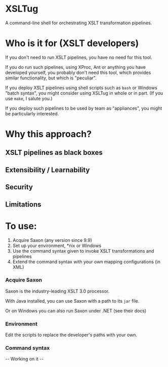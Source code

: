 # XSLTug

A command-line shell for orchestrating XSLT transformation pipelines.

# Who is it for (XSLT developers)

If you don't need to run XSLT pipelines, you have no need for this tool.

If you do run such pipelines, using XProc, Ant or anything you have developed yourself, you probably don't need this tool, which provides similar functionality, but which is "peculiar". 

If you deploy XSLT pipelines using shell scripts such as `bash` or Windows "batch syntax", you might consider using XSLTug in whole or in part. (If you use `make`, I salute you.)

If you deploy such pipelines to be used by team as "appliances", you might be particularly interested.

# Why this approach?

## XSLT pipelines as black boxes

## Extensibility / Learnability

## Security

## Limitations

# To use:

1. Acquire Saxon (any version since 9.9)
1. Set up your environment, \*nix or Windows
1. Use the command syntax given to invoke XSLT transformations and pipelines
1. Extend the command syntax with your own mapping configurations (in XML)

### Acquire Saxon

Saxon is the industry-leading XSLT 3.0 processor.

With Java installed, you can use Saxon with a path to its `jar` file.

Or on Windows you can also run Saxon under .NET (see their docs)


### Environment

Edit the scripts to replace the developer's paths with your own.

### Command syntax
 
-- Working on it --
